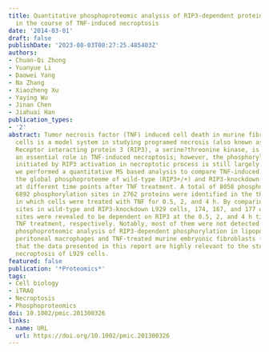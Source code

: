 ```yaml
---
title: Quantitative phosphoproteomic analysis of RIP3-dependent protein phosphorylation
  in the course of TNF-induced necroptosis
date: '2014-03-01'
draft: false
publishDate: '2023-08-03T08:27:25.485403Z'
authors:
- Chuan-Qi Zhong
- Yuanyue Li
- Daowei Yang
- Na Zhang
- Xiaozheng Xu
- Yaying Wu
- Jinan Chen
- Jiahuai Han
publication_types:
- '2'
abstract: Tumor necrosis factor (TNF) induced cell death in murine fibrosarcoma L929
  cells is a model system in studying programed necrosis (also known as necroptosis).
  Receptor interacting protein 3 (RIP3), a serine?threonine kinase, is known to play
  an essential role in TNF-induced necroptosis; however, the phosphorylation events
  initiated by RIP3 activation in necroptotic process is still largely unknown. Here,
  we performed a quantitative MS based analysis to compare TNF-induced changes in
  the global phosphoproteome of wild-type (RIP3+/+) and RIP3-knockdown L929 cells
  at different time points after TNF treatment. A total of 8058 phosphopeptides spanning
  6892 phosphorylation sites in 2762 proteins were identified in the three experiments,
  in which cells were treated with TNF for 0.5, 2, and 4 h. By comparing the phosphorylation
  sites in wild-type and RIP3-knockdown L929 cells, 174, 167, and 177 distinct phosphorylation
  sites were revealed to be dependent on RIP3 at the 0.5, 2, and 4 h time points after
  TNF treatment, respectively. Notably, most of them were not detected in a previous
  phosphoproteomic analysis of RIP3-dependent phosphorylation in lipopolysaccharide-stimulated
  peritoneal macrophages and TNF-treated murine embryonic fibroblasts (MEFs), suggesting
  that the data presented in this report are highly relevant to the study of TNF-induced
  necroptosis of L929 cells.
featured: false
publication: '*Proteomics*'
tags:
- Cell biology
- iTRAQ
- Necroptosis
- Phosphoproteomics
doi: 10.1002/pmic.201300326
links:
- name: URL
  url: https://doi.org/10.1002/pmic.201300326
---
```


